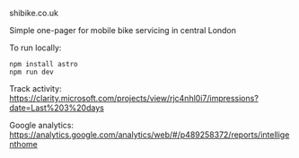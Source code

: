 shibike.co.uk

Simple one-pager for mobile bike servicing in central London

To run locally:
```
npm install astro
npm run dev
```
Track activity: https://clarity.microsoft.com/projects/view/rjc4nhl0i7/impressions?date=Last%203%20days

Google analytics: https://analytics.google.com/analytics/web/#/p489258372/reports/intelligenthome

